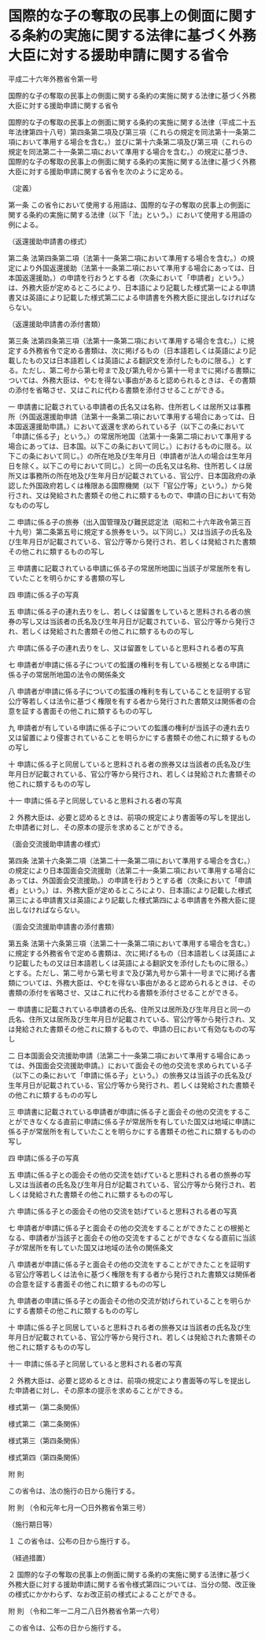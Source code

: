 # 国際的な子の奪取の民事上の側面に関する条約の実施に関する法律に基づく外務大臣に対する援助申請に関する省令

平成二十六年外務省令第一号

国際的な子の奪取の民事上の側面に関する条約の実施に関する法律に基づく外務大臣に対する援助申請に関する省令

国際的な子の奪取の民事上の側面に関する条約の実施に関する法律（平成二十五年法律第四十八号）第四条第二項及び第三項（これらの規定を同法第十一条第二項において準用する場合を含む。）並びに第十六条第二項及び第三項（これらの規定を同法第二十一条第二項において準用する場合を含む。）の規定に基づき、国際的な子の奪取の民事上の側面に関する条約の実施に関する法律に基づく外務大臣に対する援助申請に関する省令を次のように定める。

（定義）

第一条 この省令において使用する用語は、国際的な子の奪取の民事上の側面に関する条約の実施に関する法律（以下「法」という。）において使用する用語の例による。

（返還援助申請書の様式）

第二条 法第四条第二項（法第十一条第二項において準用する場合を含む。）の規定により外国返還援助（法第十一条第二項において準用する場合にあっては、日本国返還援助。）の申請を行おうとする者（次条において「申請者」という。）は、外務大臣が定めるところにより、日本語により記載した様式第一による申請書又は英語により記載した様式第二による申請書を外務大臣に提出しなければならない。

（返還援助申請書の添付書類）

第三条 法第四条第三項（法第十一条第二項において準用する場合を含む。）に規定する外務省令で定める書類は、次に掲げるもの（日本語若しくは英語により記載したもの又は日本語若しくは英語による翻訳文を添付したものに限る。）とする。ただし、第二号から第七号まで及び第九号から第十一号までに掲げる書類については、外務大臣は、やむを得ない事由があると認められるときは、その書類の添付を省略させ、又はこれに代わる書類を添付させることができる。

一 申請書に記載されている申請者の氏名又は名称、住所若しくは居所又は事務所（外国返還援助申請（法第十一条第二項において準用する場合にあっては、日本国返還援助申請。）において返還を求められている子（以下この条において「申請に係る子」という。）の常居所地国（法第十一条第二項において準用する場合にあっては、日本国。以下この条において同じ。）におけるものに限る。以下この条において同じ。）の所在地及び生年月日（申請者が法人の場合は生年月日を除く。以下この号において同じ。）と同一の氏名又は名称、住所若しくは居所又は事務所の所在地及び生年月日が記載されている、官公庁、日本国政府の承認した外国政府若しくは権限ある国際機関（以下「官公庁等」という。）から発行され、又は発給された書類その他これに類するもので、申請の日において有効なものの写し

二 申請に係る子の旅券（出入国管理及び難民認定法（昭和二十六年政令第三百十九号）第二条第五号に規定する旅券をいう。以下同じ。）又は当該子の氏名及び生年月日が記載されている、官公庁等から発行され、若しくは発給された書類その他これに類するものの写し

三 申請書に記載されている申請に係る子の常居所地国に当該子が常居所を有していたことを明らかにする書類の写し

四 申請に係る子の写真

五 申請に係る子の連れ去りをし、若しくは留置をしていると思料される者の旅券の写し又は当該者の氏名及び生年月日が記載されている、官公庁等から発行され、若しくは発給された書類その他これに類するものの写し

六 申請に係る子の連れ去りをし、又は留置をしていると思料される者の写真

七 申請者が申請に係る子についての監護の権利を有している根拠となる申請に係る子の常居所地国の法令の関係条文

八 申請者が申請に係る子についての監護の権利を有していることを証明する官公庁等若しくは法令に基づく権限を有する者から発行された書類又は関係者の合意を証する書面その他これに類するものの写し

九 申請者が有している申請に係る子についての監護の権利が当該子の連れ去り又は留置により侵害されていることを明らかにする書類その他これに類するものの写し

十 申請に係る子と同居していると思料される者の旅券又は当該者の氏名及び生年月日が記載されている、官公庁等から発行され、若しくは発給された書類その他これに類するものの写し

十一 申請に係る子と同居していると思料される者の写真

２ 外務大臣は、必要と認めるときは、前項の規定により書面等の写しを提出した申請者に対し、その原本の提示を求めることができる。

（面会交流援助申請書の様式）

第四条 法第十六条第二項（法第二十一条第二項において準用する場合を含む。）の規定により日本国面会交流援助（法第二十一条第二項において準用する場合にあっては、外国面会交流援助。）の申請を行おうとする者（次条において「申請者」という。）は、外務大臣が定めるところにより、日本語により記載した様式第三による申請書又は英語により記載した様式第四による申請書を外務大臣に提出しなければならない。

（面会交流援助申請書の添付書類）

第五条 法第十六条第三項（法第二十一条第二項において準用する場合を含む。）に規定する外務省令で定める書類は、次に掲げるもの（日本語若しくは英語により記載したもの又は日本語若しくは英語による翻訳文を添付したものに限る。）とする。ただし、第二号から第七号まで及び第九号から第十一号までに掲げる書類については、外務大臣は、やむを得ない事由があると認められるときは、その書類の添付を省略させ、又はこれに代わる書類を添付させることができる。

一 申請書に記載されている申請者の氏名、住所又は居所及び生年月日と同一の氏名、住所又は居所及び生年月日が記載されている、官公庁等から発行され、又は発給された書類その他これに類するもので、申請の日において有効なものの写し

二 日本国面会交流援助申請（法第二十一条第二項において準用する場合にあっては、外国面会交流援助申請。）において面会その他の交流を求められている子（以下この条において「申請に係る子」という。）の旅券又は当該子の氏名及び生年月日が記載されている、官公庁等から発行され、若しくは発給された書類その他これに類するものの写し

三 申請書に記載されている申請者が申請に係る子と面会その他の交流をすることができなくなる直前に申請に係る子が常居所を有していた国又は地域に申請に係る子が常居所を有していたことを明らかにする書類その他これに類するものの写し

四 申請に係る子の写真

五 申請に係る子との面会その他の交流を妨げていると思料される者の旅券の写し又は当該者の氏名及び生年月日が記載されている、官公庁等から発行され、若しくは発給された書類その他これに類するものの写し

六 申請に係る子との面会その他の交流を妨げていると思料される者の写真

七 申請者が申請に係る子と面会その他の交流をすることができたことの根拠となる、申請者が当該子と面会その他の交流をすることができなくなる直前に当該子が常居所を有していた国又は地域の法令の関係条文

八 申請者が申請に係る子と面会その他の交流をすることができたことを証明する官公庁等若しくは法令に基づく権限を有する者から発行された書類又は関係者の合意を証する書面その他これに類するものの写し

九 申請者の申請に係る子との面会その他の交流が妨げられていることを明らかにする書類その他これに類するものの写し

十 申請に係る子と同居していると思料される者の旅券又は当該者の氏名及び生年月日が記載されている、官公庁等から発行され、若しくは発給された書類その他これに類するものの写し

十一 申請に係る子と同居していると思料される者の写真

２ 外務大臣は、必要と認めるときは、前項の規定により書面等の写しを提出した申請者に対し、その原本の提示を求めることができる。

様式第一（第二条関係）

[](/./pict/426M60000020001_220823_001.pdf)

様式第二（第二条関係）

[](/./pict/426M60000020001_220823_002.pdf)

様式第三（第四条関係）

[](/./pict/426M60000020001_220823_003.pdf)

様式第四（第四条関係）

[](/./pict/426M60000020001_220823_004.pdf)

附 則

この省令は、法の施行の日から施行する。

附 則 （令和元年七月一〇日外務省令第三号）

（施行期日等）

１ この省令は、公布の日から施行する。

（経過措置）

２ 国際的な子の奪取の民事上の側面に関する条約の実施に関する法律に基づく外務大臣に対する援助申請に関する省令様式第四については、当分の間、改正後の様式にかかわらず、なお改正前の様式によることができる。

附 則 （令和二年一二月二八日外務省令第一六号）

この省令は、公布の日から施行する。
